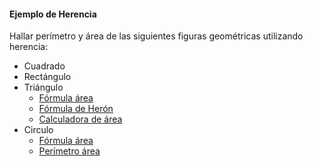 #### Ejemplo de Herencia
Hallar perímetro y área de las siguientes figuras geométricas utilizando herencia:
- Cuadrado
- Rectángulo
- Triángulo
  - [Fórmula área](https://www.universoformulas.com/matematicas/geometria/area-triangulo-isosceles/#:~:text=El%20%C3%A1rea%20del%20tri%C3%A1ngulo%20is%C3%B3sceles,partir%20del%20teorema%20de%20Pit%C3%A1goras.)
  - [Fórmula de Herón](https://www.youtube.com/watch?v=QtHQFAbgdPU&t=184s)
  - [Calculadora de área](http://es.onlinemschool.com/math/assistance/figures_area/triangle/)
- Circulo 
  - [Fórmula área](https://www.universoformulas.com/matematicas/geometria/area-circulo/)
  - [Perímetro área](https://www.universoformulas.com/matematicas/geometria/perimetro-circulo/)
